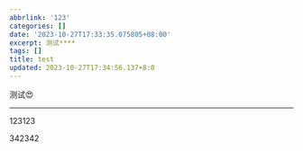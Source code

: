 ```yaml
---
abbrlink: '123'
categories: []
date: '2023-10-27T17:33:35.075805+08:00'
excerpt: 测试**** 
tags: []
title: test
updated: 2023-10-27T17:34:56.137+8:0
---
```

测试😍

---

123123



342342
